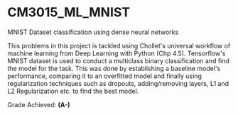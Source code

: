 # CM3015_ML_MNIST
MNIST Dataset classification using dense neural networks

This problems in this project is tackled using Chollet's universal workflow of machine learning from Deep Learning with Python (Chp 4.5).
Tensorflow's MNIST dataset is used to conduct a multiclass binary classification and find the model for the task. This was done by establishing a 
baseline model's performance, comparing it to an overfitted model and finally using regularization techniques such as dropouts, adding/removing layers, 
L1 and L2 Regularization etc. to find the best model.

Grade Achieved: <b>(A-)</b>
